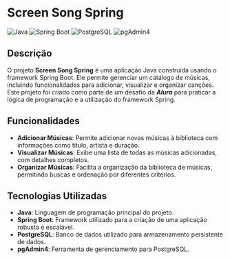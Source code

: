 # Screen Song Spring

![Java](https://img.shields.io/badge/Java-ED8B00?style=for-the-badge&logo=java&logoColor=white)
![Spring Boot](https://img.shields.io/badge/Spring_Boot-6DB33F?style=for-the-badge&logo=spring-boot&logoColor=white)
![PostgreSQL](https://img.shields.io/badge/PostgreSQL-316192?style=for-the-badge&logo=postgresql&logoColor=white)
![pgAdmin4](https://img.shields.io/badge/pgAdmin4-17A2B8?style=for-the-badge&logo=postgresql&logoColor=white)

## Descrição

O projeto **Screen Song Spring** é uma aplicação Java construída usando o framework Spring Boot. Ele permite gerenciar um catálogo de músicas, incluindo funcionalidades para adicionar, visualizar e organizar canções. Este projeto foi criado como parte de um desafio da **_Alura_** para praticar a lógica de programação e a utilização do framework Spring.

## Funcionalidades

- **Adicionar Músicas**: Permite adicionar novas músicas à biblioteca com informações como título, artista e duração.
- **Visualizar Músicas**: Exibe uma lista de todas as músicas adicionadas, com detalhes completos.
- **Organizar Músicas**: Facilita a organização da biblioteca de músicas, permitindo buscas e ordenação por diferentes critérios.

## Tecnologias Utilizadas

- **Java**: Linguagem de programação principal do projeto.
- **Spring Boot**: Framework utilizado para a criação de uma aplicação robusta e escalável.
- **PostgreSQL**: Banco de dados utilizado para armazenamento persistente de dados.
- **pgAdmin4**: Ferramenta de gerenciamento para PostgreSQL.
